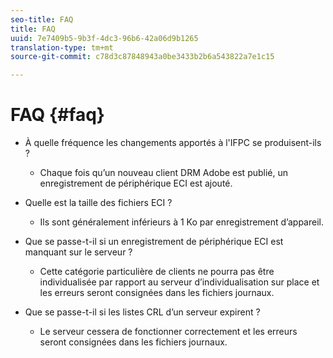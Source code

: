 ```yaml
---
seo-title: FAQ
title: FAQ
uuid: 7e7409b5-9b3f-4dc3-96b6-42a06d9b1265
translation-type: tm+mt
source-git-commit: c78d3c87848943a0be3433b2b6a543822a7e1c15

---
```



# FAQ {#faq}

* À quelle fréquence les changements apportés à l&#39;IFPC se produisent-ils ?
   * Chaque fois qu’un nouveau client DRM Adobe est publié, un enregistrement de périphérique ECI est ajouté.

* Quelle est la taille des fichiers ECI ?
   * Ils sont généralement inférieurs à 1 Ko par enregistrement d’appareil.

* Que se passe-t-il si un enregistrement de périphérique ECI est manquant sur le serveur ?
   * Cette catégorie particulière de clients ne pourra pas être individualisée par rapport au serveur d’individualisation sur place et les erreurs seront consignées dans les fichiers journaux.

* Que se passe-t-il si les listes CRL d’un serveur expirent ?
   * Le serveur cessera de fonctionner correctement et les erreurs seront consignées dans les fichiers journaux.